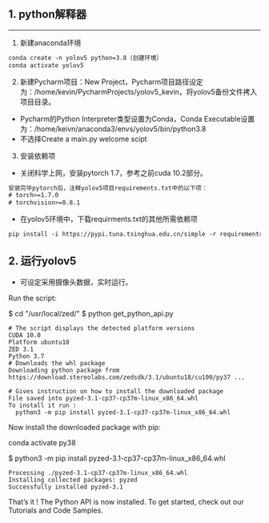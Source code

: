 ## 1. python解释器
----------
1. 新建anaconda环境
```html
conda create -n yolov5 python=3.8（创建环境）
conda activate yolov5
```

2. 新建Pycharm项目：New Project，Pycharm项目路径设定为：/home/kevin/PycharmProjects/yolov5_kevin，将yolov5备份文件拷入项目目录。 
* Pycharm的Python Interpreter类型设置为Conda，Conda Executable设置为：/home/keivn/anaconda3/envs/yolov5/bin/python3.8
* 不选择Create a main.py welcome scipt

3. 安装依赖项 
* 关闭科学上网，安装pytorch 1.7，参考之前cuda 10.2部分。
```html
安装完毕pytorch后，注释yolov5项目requirements.txt中的以下项：
# torch>=1.7.0
# torchvision>=0.8.1
```
* 在yolov5环境中，下载requirments.txt的其他所需依赖项
```html
pip install -i https://pypi.tuna.tsinghua.edu.cn/simple -r requirements.txt 
```

## 2. 运行yolov5
* 可设定采用摄像头数据，实时运行。


Run the script:

$ cd "/usr/local/zed/"
$ python get_python_api.py

    # The script displays the detected platform versions
    CUDA 10.0
    Platform ubuntu18
    ZED 3.1
    Python 3.7
    # Downloads the whl package
    Downloading python package from https://download.stereolabs.com/zedsdk/3.1/ubuntu18/cu100/py37 ...

    # Gives instruction on how to install the downloaded package
    File saved into pyzed-3.1-cp37-cp37m-linux_x86_64.whl
    To install it run :
      python3 -m pip install pyzed-3.1-cp37-cp37m-linux_x86_64.whl

Now install the downloaded package with pip:


conda activate py38


$ python3 -m pip install pyzed-3.1-cp37-cp37m-linux_x86_64.whl

    Processing ./pyzed-3.1-cp37-cp37m-linux_x86_64.whl
    Installing collected packages: pyzed
    Successfully installed pyzed-3.1

That’s it ! The Python API is now installed. To get started, check out our Tutorials and Code Samples.


